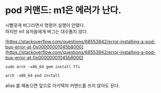 # pod 커맨드: m1은 에러가 난다.

시뻘겋게 버그라면서 명령어 실행이 안됐다.\
하지만 m1 유저들에게 버그는 대수롭지 않다.

[https://stackoverflow.com/questions/68553842/error-installing-a-pod-bus-error-at-0x00000001045b8000](https://stackoverflow.com/questions/68553842/error-installing-a-pod-bus-error-at-0x00000001045b8000)

```
sudo arch -x86_64 gem install ffi
```

```
arch -x86_64 pod install
```

alias 를 해놓으면 앞으로 아키텍처 커맨드를 쓰지 않아도 된다.
